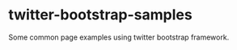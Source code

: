 twitter-bootstrap-samples
=========================

Some common page examples using twitter bootstrap framework.
